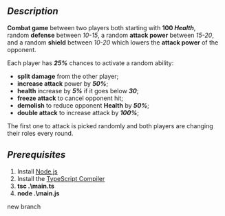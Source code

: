 ## _Description_

**Combat game** between two players both starting with **100 _Health_**, <br />
random **defense** between _10-15_, a random **attack power** between _15-20_, <br />
and a random **shield** between _10-20_ which lowers the **attack power** of the opponent.

Each player has **_25%_** chances to activate a random ability:

- **split damage** from the other player;
- **increase attack** power by **_50%_**;
- **health** increase by **_5%_** if it goes below **_30_**;
- **freeze attack** to cancel opponent hit;
- **demolish** to reduce opponent **Health** by **_50%_**;
- **double attack** to increase attack by **_100%_**;

The first one to attack is picked randomly and both players are changing their roles every round.

## _Prerequisites_

1. Install [Node.js](https://www.npmjs.com/)
2. Install the [TypeScript Compiler](https://code.visualstudio.com/docs/typescript/typescript-compiling)
3. **tsc .\main.ts**
4. **node .\main.js**

new branch
